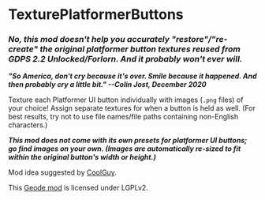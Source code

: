 # TexturePlatformerButtons
### <cr>***__No, this mod doesn't help you accurately "restore"/"re-create" the original platformer button textures reused from GDPS 2.2 Unlocked/Forlorn. And it probably won't ever will.__***</c>
<cy>***"So America, don't cry because it's over. Smile because it happened. And then probably cry a little bit." --Colin Jost, December 2020***</c>

Texture each Platformer UI button individually with images (`.png` files) of your choice! Assign separate textures for when a button is held as well. <cy>(For best results, try not to use file names/file paths containing non-English characters.)</c>

*__This mod does not come with its own presets for platformer UI buttons; go find images on your own. <cy>(Images are automatically re-sized to fit within the original button's width or height.)</c>__*

Mod idea suggested by [CoolGuy](https://discord.com/users/1364564255625580578).

This [Geode mod](https://geode-sdk.org) is licensed under LGPLv2.